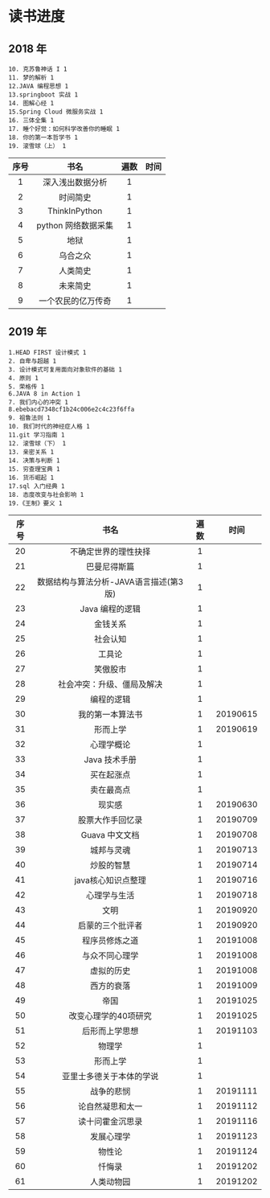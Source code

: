 # 读书进度

## 2018 年
    10. 克苏鲁神话 I 1
    11. 梦的解析 1
    12.JAVA 编程思想 1
    13.springboot 实战 1
    14. 图解心经 1
    15.Spring Cloud 微服务实战 1
    16. 三体全集 1
    17. 睡个好觉：如何科学改善你的睡眠 1
    18. 你的第一本哲学书 1
    19. 滚雪球（上） 1

| 序号  |        书名         | 遍数  | 时间  |
| :---: | :-----------------: | :---: | :---: |
|   1   |  深入浅出数据分析   |   1   |       |
|   2   |      时间简史       |   1   |       |
|   3   |    ThinkInPython    |   1   |       |
|   4   | python 网络数据采集 |   1   |       |
|   5   |        地狱         |   1   |       |
|   6   |      乌合之众       |   1   |       |
|   7   |      人类简史       |   1   |       |
|   8   |      未来简史       |   1   |       |
|   9   | 一个农民的亿万传奇  |   1   |       |

## 2019 年

    1.HEAD FIRST 设计模式 1
    2. 自卑与超越 1
    3. 设计模式可复用面向对象软件的基础 1
    4. 原则 1
    5. 荣格传 1
    6.JAVA 8 in Action 1
    7. 我们内心的冲突 1
    8.ebebacd7348cf1b24c006e2c4c23f6ffa
    9. 祖鲁法则 1
    10. 我们时代的神经症人格 1
    11.git 学习指南 1
    12. 滚雪球（下） 1
    13. 亲密关系 1
    14. 决策与判断 1
    15. 穷查理宝典 1
    16. 货币崛起 1
    17.sql 入门经典 1
    18. 态度改变与社会影响 1
    19.《王制》要义 1


| 序号  |                  书名                  | 遍数  |   时间   |
| :---: | :------------------------------------: | :---: | :------: |
|  20   |          不确定世界的理性抉择          |   1   |          |
|  21   |              巴曼尼得斯篇              |   1   |          |
|  22   | 数据结构与算法分析-JAVA语言描述(第3版) |   1   |          |
|  23   |            Java 编程的逻辑             |   1   |          |
|  24   |                金钱关系                |   1   |          |
|  25   |                社会认知                |   1   |          |
|  26   |                 工具论                 |   1   |          |
|  27   |                笑傲股市                |   1   |          |
|  28   |       社会冲突：升级、僵局及解决       |   1   |          |
|  29   |               编程的逻辑               |   1   |          |
|  30   |            我的第一本算法书            |   1   | 20190615 |
|  31   |                形而上学                |   1   | 20190619 |
|  32   |               心理学概论               |   1   |          |
|  33   |             Java 技术手册              |   1   |          |
|  34   |               买在起涨点               |   1   |          |
|  35   |               卖在最高点               |   1   |          |
|  36   |                 现实感                 |   1   | 20190630 |
|  37   |            股票大作手回忆录            |   1   | 20190709 |
|  38   |             Guava 中文文档             |   1   | 20190708 |
|  39   |               城邦与灵魂               |   1   | 20190713 |
|  40   |               炒股的智慧               |   1   | 20190714 |
|  41   |           java核心知识点整理           |   1   | 20190716 |
|  42   |              心理学与生活              |   1   | 20190718 |
|  43   |                  文明                  |   1   | 20190920 |
|  44   |            启蒙的三个批评者            |   1   | 20190920 |
|  45   |             程序员修炼之道             |   1   | 20191008 |
|  46   |             与众不同心理学             |   1   | 20191008 |
|  47   |               虚拟的历史               |   1   | 20191008 |
|  48   |               西方的衰落               |   1   | 20191009 |
|  49   |                  帝国                  |   1   | 20191025 |
|  50   |          改变心理学的40项研究          |   1   | 20191025 |
|  51   |             后形而上学思想             |   1   | 20191103 |
|  52   |                 物理学                 |   1   |          |
|  53   |                形而上学                |   1   |          |
|  54   |        亚里士多德关于本体的学说        |   1   |          |
|  55   |               战争的悲悯               |   1   | 20191111 |
|  56   |            论自然凝思和太一            |   1   | 20191112 |
|  57   |            读十问霍金沉思录            |   1   | 20191116 |
|  58   |               发展心理学               |   1   | 20191123 |
|  59   |                 物性论                 |   1   | 20191124 |
|  60   |                 忏悔录                 |   1   | 20191202 |
|  61   |               人类动物园               |   1   | 20191202 |